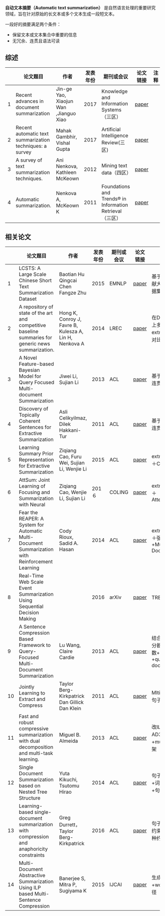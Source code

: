 **自动文本摘要（Automatic text summarization）** 是自然语言处理的重要研究领域，旨在针对原始的长文本或多个文本生成一段短文本。

一段好的摘要满足两个条件：
  - 保留文本或文本集合中重要的信息
  - 无冗余、连贯且语法可读

## 综述
||论文题目|作者|发表年份|期刊或会议|论文链接|注释|
|-|------|----|-------|----------|-------|---|
|1 |Recent advances in document summarization|Jin-ge Yao, Xiaojun Wan ,Jianguo Xiao|2017|Knowledge and Information Systems（三区）|[paper](http://59.108.48.12/lcwm/wanxj/files/summ_survey_draft.pdf)||
|2 |Recent automatic text summarization techniques: a survey|Mahak Gambhir, Vishal Gupta|2017|Artificial Intelligence Review(三区)|[paper](https://link.springer.com/article/10.1007/s10462-016-9475-9)||
|3 |A survey of text summarization techniques.|Ani Nenkova, Kathleen McKeown|2012|Mining text data（四区）|[paper](https://www.cs.bgu.ac.il/~elhadad/nlp16/nenkova-mckeown.pdf)||
|4 |Automatic summarization.|Nenkova A, McKeown K|2011|Foundations and Trends® in Information Retrieval（三区）|[paper](https://www.nowpublishers.com/article/Details/INR-015)||

## 相关论文
||论文题目|作者|发表年份|期刊或会议|论文链接|注释|
|-|------|----|-------|----------|-------|---|
|1|LCSTS: A Large Scale Chinese Short Text Summarization Dataset|Baotian Hu Qingcai Chen Fangze Zhu|2015|EMNLP|[paper](http://aclweb.org/anthology/D15-1229)|基于新浪数据贡献大规模中文数据集|
|2|A repository of state of the art and competitive baseline summaries for generic news summarization.|Hong K, Conroy J, Favre B, Kulesza A, Lin H, Nenkova A|2014|LREC|[paper](http://www.lrec-conf.org/proceedings/lrec2014/pdf/1093_Paper.pdf)|在DUC数据集上多种extractice方法对比|
|3|A Novel Feature-based Bayesian Model for Query Focused Multi-document Summarization |Jiwei Li, Sujian Li|2013|ACL|[paper](https://transacl.org/ojs/index.php/tacl/article/view/80/6)|基于topic增强连贯性|
|4|Discovery of Topically Coherent Sentences for Extractive Summarization|Asli Celikyilmaz, Dilek Hakkani-Tur|2011|ACL|[paper](http://citeseerx.ist.psu.edu/viewdoc/download?doi=10.1.1.482.1376&rep=rep1&type=pdf)|基于topic增强连贯性|
|5|Learning Summary Prior Representation for Extractive Summarization|Ziqiang Cao, Furu Wei, Sujian Li, Wenjie Li|2015|ACL|[paper](http://www.aclweb.org/anthology/P15-2136)|extractive模型＋CNN|
|6|AttSum: Joint Learning of Focusing and Summarization with Neural|Ziqiang Cao, Wenjie Li, Sujian Li|201６|COLING|[paper](http://www.aclweb.org/anthology/C16-1053)|extractive模型＋Attention+DUC|
|7|Fear the REAPER: A System for Automatic Multi-Document Summarization with Reinforcement Learning|Cody Rioux, Sadid A. Hasan|2014|ACL|[paper](http://anthology.aclweb.org/D/D14/D14-1075.pdf)|extractive模型＋强化学习+Multi-Document|
|8|Real-Time Web Scale Event Summarization Using Sequential Decision Making||2016|arXiv|[paper](https://arxiv.org/pdf/1605.03664.pdf)|TREC数据集|
|9|A Sentence Compression Based Framework to Query-Focused Multi-Document Summarization|Lu Wang, Claire Cardie|2013|ACL|[paper](https://www.cs.cornell.edu/home/cardie/papers/acl13-Sentence.pdf)|结合多个特定打分器构造打分函数+句子压缩+query+Multi-document|
|10 |Jointly Learning to Extract and Compress|Taylor Berg-Kirkpatrick Dan Gillick Dan Klein|2011|ACL|[paper](http://nlp.cs.berkeley.edu/pubs/BergKirkpatrick-Gillick-Klein_2011_Summary_paper.pdf)|Mlti-task+压缩句子|
|11|Fast and robust compressive summarization with dual decomposition and multi-task learning.|Miguel B. Almeida|2013|ACL|[paper](https://pdfs.semanticscholar.org/6401/9361de1d4fa54a7fc5949f3c4f568a6f334c.pdf)|改ILP框架为AD3，运行快+multi-task框架|
|12|Single Document Summarization based on Nested Tree Structure|Yuta Kikuchi, Tsutomu Hirao|2014|ACL|[paper](http://www.aclweb.org/anthology/P14-2052)|句子间依赖关系+词间依赖关系+句子压缩|
|13|Learning-based single-document summarization with compression and anaphoricity constraints|Greg Durrett，Taylor Berg-Kirkpatrick|2016|ACL|[paper](https://arxiv.org/pdf/1603.08887.pdf)|句子压缩+结构约束（代词）两种约束|
|14|Multi-Document Abstractive Summarization Using ILP based Multi-Sentence Compression|Banerjee S, Mitra P, Sugiyama K|2015|IJCAI|[paper](https://arxiv.org/pdf/1609.07034.pdf)|生成式摘要+word图最小路径|
